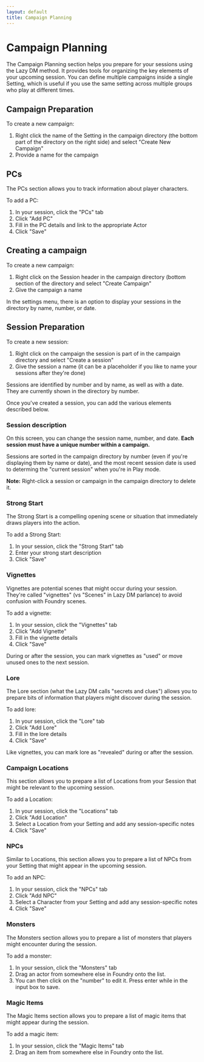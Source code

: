 ```yaml
---
layout: default
title: Campaign Planning
---
```

# Campaign Planning

The Campaign Planning section helps you prepare for your sessions using the Lazy DM method. It provides tools for organizing the key elements of your upcoming session.  You can define multiple campaigns inside a single Setting, which is useful if you use the same setting across multiple groups who play at different times.  

## Campaign Preparation
To create a new campaign:
1. Right click the name of the Setting in the campaign directory (the bottom part of the directory on the right side) and select "Create New Campaign"
2. Provide a name for the campaign

## PCs

The PCs section allows you to track information about player characters.

To add a PC:
1. In your session, click the "PCs" tab
2. Click "Add PC"
3. Fill in the PC details and link to the appropriate Actor
4. Click "Save"

## Creating a campaign

To create a new campaign:
1. Right click on the Session header in the campaign directory (bottom section of the directory and select "Create Campaign"
2. Give the campaign a name

In the settings menu, there is an option to display your sessions in the directory by name, number, or date.

## Session Preparation

To create a new session:
1. Right click on the campaign the session is part of in the campaign directory and select "Create a session"
2. Give the session a name (it can be a placeholder if you like to name your sessions after they're done)

Sessions are identified by number and by name, as well as with a date.  They are currently shown in the directory by number.

Once you've created a session, you can add the various elements described below.

### Session description

On this screen, you can change the session name, number, and date. **Each session must have a unique number within a campaign.**

Sessions are sorted in the campaign directory by number (even if you're displaying them by name or date), and the most recent
session date is used to determing the "current session" when you're in Play mode.

**Note:** Right-click a session or campaign in the campaign directory to delete it.

### Strong Start

The Strong Start is a compelling opening scene or situation that immediately draws players into the action.

To add a Strong Start:
1. In your session, click the "Strong Start" tab
2. Enter your strong start description
3. Click "Save"

### Vignettes

Vignettes are potential scenes that might occur during your session. They're called "vignettes" (vs "Scenes" in Lazy DM parlance) to avoid confusion with Foundry scenes.

To add a vignette:
1. In your session, click the "Vignettes" tab
2. Click "Add Vignette"
3. Fill in the vignette details
4. Click "Save"

During or after the session, you can mark vignettes as "used" or move unused ones to the next session.

### Lore

The Lore section (what the Lazy DM calls "secrets and clues") allows you to prepare bits of information that players might discover during the session.

To add lore:
1. In your session, click the "Lore" tab
2. Click "Add Lore"
3. Fill in the lore details
4. Click "Save"

Like vignettes, you can mark lore as "revealed" during or after the session.

### Campaign Locations

This section allows you to prepare a list of Locations from your Session that might be relevant to the upcoming session.

To add a Location:
1. In your session, click the "Locations" tab
2. Click "Add Location"
3. Select a Location from your Setting and add any session-specific notes
4. Click "Save"

### NPCs

Similar to Locations, this section allows you to prepare a list of NPCs from your Setting that might appear in the upcoming session.

To add an NPC:
1. In your session, click the "NPCs" tab
2. Click "Add NPC"
3. Select a Character from your Setting and add any session-specific notes
4. Click "Save"

### Monsters

The Monsters section allows you to prepare a list of monsters that players might encounter during the session.

To add a monster:
1. In your session, click the "Monsters" tab
2. Drag an actor from somewhere else in Foundry onto the list.
3. You can then click on the "number" to edit it.  Press enter while in the input box to save.

### Magic Items

The Magic Items section allows you to prepare a list of magic items that might appear during the session.

To add a magic item:
1. In your session, click the "Magic Items" tab
2. Drag an item from somewhere else in Foundry onto the list.

